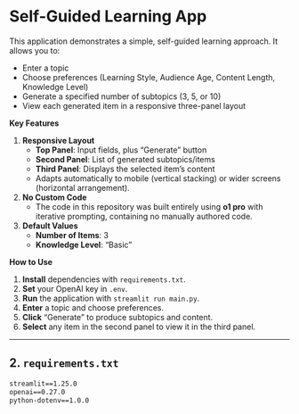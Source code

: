 # Self-Guided Learning App

This application demonstrates a simple, self-guided learning approach. It allows you to:
- Enter a topic
- Choose preferences (Learning Style, Audience Age, Content Length, Knowledge Level)
- Generate a specified number of subtopics (3, 5, or 10)
- View each generated item in a responsive three-panel layout

**Key Features**  
1. **Responsive Layout**  
   - **Top Panel**: Input fields, plus “Generate” button  
   - **Second Panel**: List of generated subtopics/items  
   - **Third Panel**: Displays the selected item’s content  
   - Adapts automatically to mobile (vertical stacking) or wider screens (horizontal arrangement).
2. **No Custom Code**  
   - The code in this repository was built entirely using **o1 pro** with iterative prompting, containing no manually authored code.
3. **Default Values**  
   - **Number of Items**: 3  
   - **Knowledge Level**: “Basic”  

**How to Use**  
1. **Install** dependencies with `requirements.txt`.  
2. **Set** your OpenAI key in `.env`.  
3. **Run** the application with `streamlit run main.py`.  
4. **Enter** a topic and choose preferences.  
5. **Click** “Generate” to produce subtopics and content.  
6. **Select** any item in the second panel to view it in the third panel.

---

## **2. `requirements.txt`**

```txt
streamlit==1.25.0
openai==0.27.0
python-dotenv==1.0.0